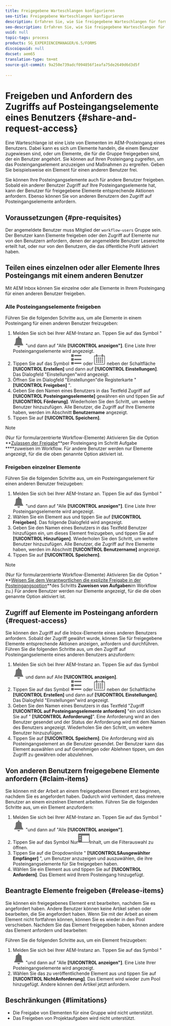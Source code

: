 ```yaml
---
title: Freigegebene Warteschlangen konfigurieren
seo-title: Freigegebene Warteschlangen konfigurieren
description: Erfahren Sie, wie Sie freigegebene Warteschlangen für formularorientierte Workflows auf AEM Forms on OSGi verwenden.
seo-description: Erfahren Sie, wie Sie freigegebene Warteschlangen für formularorientierte Workflows auf AEM Forms on OSGi verwenden.
uuid: null
topic-tags: process
products: SG_EXPERIENCEMANAGER/6.5/FORMS
discoiquuid: null
docset: aem65
translation-type: tm+mt
source-git-commit: 9a250e739adcf094856f1eafa75de2649d6d3d5f

---
```



# Freigeben und Anfordern des Zugriffs auf Posteingangselemente eines Benutzers {#share-and-request-access}

Eine Warteschlange ist eine Liste von Elementen im AEM-Posteingang eines Benutzers. Dabei kann es sich um Elemente handeln, die einem Benutzer zugewiesen sind, oder um Elemente, die für die Gruppe freigegeben sind, der ein Benutzer angehört. Sie können auf Ihren Posteingang zugreifen, um das Posteingangselement anzuzeigen und Maßnahmen zu ergreifen. Geben Sie beispielsweise ein Element für einen anderen Benutzer frei.

Sie können Ihre Posteingangselemente auch für andere Benutzer freigeben. Sobald ein anderer Benutzer Zugriff auf Ihre Posteingangselemente hat, kann der Benutzer für freigegebene Elemente entsprechende Aktionen anfordern. Ebenso können Sie von anderen Benutzern den Zugriff auf Posteingangselemente anfordern.

## Voraussetzungen {#pre-requisites}

Der angemeldete Benutzer muss Mitglied der `workflow-users` Gruppe sein. Der Benutzer kann Elemente freigeben oder den Zugriff auf Elemente nur von den Benutzern anfordern, denen der angemeldete Benutzer Leserechte erteilt hat, oder nur von den Benutzern, die das öffentliche Profil aktiviert haben.

## Teilen eines einzelnen oder aller Elemente Ihres Posteingangs mit einem anderen Benutzer

Mit AEM Inbox können Sie einzelne oder alle Elemente in Ihrem Posteingang für einen anderen Benutzer freigeben.

### Alle Posteingangselemente freigeben

Führen Sie die folgenden Schritte aus, um alle Elemente in einem Posteingang für einen anderen Benutzer freizugeben:

1. Melden Sie sich bei Ihrer AEM-Instanz an. Tippen Sie auf das Symbol &quot; ![Posteingang](assets/bell.svg) &quot;und dann auf &quot;Alle **[!UICONTROL anzeigen&quot;]**. Eine Liste Ihrer Posteingangselemente wird angezeigt.
1. Tippen Sie auf das Symbol ![Ansichtsauswahl](assets/viewlist.svg) oder ![Ansichtsauswahl](assets/calendar.svg) neben der Schaltfläche **[!UICONTROL Erstellen]** und dann auf **[!UICONTROL Einstellungen]**. Das Dialogfeld &quot;Einstellungen&quot;wird angezeigt.
1. Öffnen Sie im Dialogfeld &quot;Einstellungen&quot;die Registerkarte &quot; **[!UICONTROL Freigeben]** &quot;.
1. Geben Sie den Namen eines Benutzers in das Textfeld Zugriff auf **[!UICONTROL Posteingangselemente]** gewähren ein und tippen Sie auf **[!UICONTROL Förderung]**. Wiederholen Sie den Schritt, um weitere Benutzer hinzuzufügen. Alle Benutzer, die Zugriff auf Ihre Elemente haben, werden im Abschnitt **Benutzername** angezeigt.
1. Tippen Sie auf **[!UICONTROL Speichern]**.

>[!NOTE]
>
> (Nur für formularzentrierte Workflow-Elemente) Aktivieren Sie die Option **[Zulassen der Freigabe](aem-forms-workflow-step-reference.md)**per Posteingang im Schritt Aufgabe ****zuweisen im Workflow. Für andere Benutzer werden nur Elemente angezeigt, für die die oben genannte Option aktiviert ist.

### Freigeben einzelner Elemente

Führen Sie die folgenden Schritte aus, um ein Posteingangselement für einen anderen Benutzer freizugeben:

1. Melden Sie sich bei Ihrer AEM-Instanz an. Tippen Sie auf das Symbol &quot; ![Posteingang](assets/bell.svg) &quot;und dann auf &quot;Alle **[!UICONTROL anzeigen&quot;]**. Eine Liste Ihrer Posteingangselemente wird angezeigt.
1. Wählen Sie ein Element aus und tippen Sie auf **[!UICONTROL Freigeben]**. Das folgende Dialogfeld wird angezeigt.
1. Geben Sie den Namen eines Benutzers in das Textfeld Benutzer hinzufügen ein, um dieses Element freizugeben, und tippen Sie auf **[!UICONTROL Hinzufügen]**. Wiederholen Sie den Schritt, um weitere Benutzer hinzuzufügen. Alle Benutzer, die Zugriff auf Ihre Elemente haben, werden im Abschnitt **[!UICONTROL Benutzername]** angezeigt.
1. Tippen Sie auf **[!UICONTROL Speichern]**.


>[!NOTE]
>
> (Nur für formularzentrierte Workflow-Elemente) Aktivieren Sie die Option &quot; **[Weisen Sie dem Verantwortlichen die explizite Freigabe in der Posteingangsoption](aem-forms-workflow-step-reference.md)**des Schritts **Zuweisen von Aufgaben**im Workflow zu.) Für andere Benutzer werden nur Elemente angezeigt, für die die oben genannte Option aktiviert ist.

## Zugriff auf Elemente im Posteingang anfordern {#request-access}

Sie können den Zugriff auf die Inbox-Elemente eines anderen Benutzers anfordern. Sobald der Zugriff gewährt wurde, können Sie für freigegebene Elemente entsprechende Aktionen anzeigen, anfordern und durchführen. Führen Sie die folgenden Schritte aus, um den Zugriff auf Posteingangselemente eines anderen Benutzers anzufordern:

1. Melden Sie sich bei Ihrer AEM-Instanz an. Tippen Sie auf das Symbol ![Ansichtsauswahl](assets/bell.svg) und dann auf Alle **[!UICONTROL anzeigen]**.
1. Tippen Sie auf das Symbol ![Ansichtsauswahl](assets/viewlist.svg) oder ![Ansichtsauswahl](assets/calendar.svg) neben der Schaltfläche **[!UICONTROL Erstellen]** und dann auf **[!UICONTROL Einstellungen]**. Das Dialogfeld &quot;Einstellungen&quot;wird angezeigt.
1. Geben Sie den Namen eines Benutzers in das Textfeld &quot;Zugriff **[!UICONTROL auf Posteingangselemente anfordern]** &quot;ein und klicken Sie auf &quot; **[!UICONTROL Anforderung]**&quot;. Eine Anforderung wird an den Benutzer gesendet und der Status der Anforderung wird mit dem Namen des Benutzers angezeigt. Wiederholen Sie den Schritt, um weitere Benutzer hinzuzufügen.
1. Tippen Sie auf **[!UICONTROL Speichern]**. Die Anforderung wird als Posteingangselement an die Benutzer gesendet. Der Benutzer kann das Element auswählen und auf Genehmigen oder Ablehnen tippen, um den Zugriff zu gewähren oder abzulehnen.


## Von anderen Benutzern freigegebene Elemente anfordern {#claim-items}

Sie können mit der Arbeit an einem freigegebenen Element erst beginnen, nachdem Sie es angefordert haben. Dadurch wird verhindert, dass mehrere Benutzer an einem einzelnen Element arbeiten. Führen Sie die folgenden Schritte aus, um ein Element anzufordern:

1. Melden Sie sich bei Ihrer AEM-Instanz an. Tippen Sie auf das Symbol &quot; ![Posteingang](assets/bell.svg) &quot;und dann auf &quot;Alle **[!UICONTROL anzeigen&quot;]**.
1. Tippen Sie auf das Symbol Nur![ ](assets/railleft.svg)Inhalt, um die Filterauswahl zu öffnen.
1. Tippen Sie auf die Dropdownliste &quot; **[!UICONTROLSAusgewählter Empfänger]** &quot;, um Benutzer anzuzeigen und auszuwählen, die ihre Posteingangselemente für Sie freigegeben haben.
1. Wählen Sie ein Element aus und tippen Sie auf **[!UICONTROL Anfordern]**. Das Element wird Ihrem Posteingang hinzugefügt.

## Beantragte Elemente freigeben {#release-items}

Sie können ein freigegebenes Element erst bearbeiten, nachdem Sie es angefordert haben. Andere Benutzer können keine Artikel sehen oder bearbeiten, die Sie angefordert haben. Wenn Sie mit der Arbeit an einem Element nicht fortfahren können, können Sie es wieder in den Pool verschieben.   Nachdem Sie das Element freigegeben haben, können andere das Element anfordern und bearbeiten:

Führen Sie die folgenden Schritte aus, um ein Element freizugeben:

1. Melden Sie sich bei Ihrer AEM-Instanz an. Tippen Sie auf das Symbol &quot; ![Posteingang](assets/bell.svg) &quot;und dann auf &quot;Alle **[!UICONTROL anzeigen&quot;]**. Eine Liste Ihrer Posteingangselemente wird angezeigt.
1. Wählen Sie das zu veröffentlichende Element aus und tippen Sie auf **[!UICONTROL NichtAnforderung]**. Das Element wird wieder zum Pool hinzugefügt. Andere können den Artikel jetzt anfordern.

## Beschränkungen {#limitations}

* Die Freigabe von Elementen für eine Gruppe wird nicht unterstützt.
* Das Freigeben von Projektaufgaben wird nicht unterstützt.
